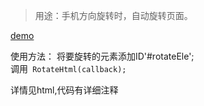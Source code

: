 >用途：手机方向旋转时，自动旋转页面。

[demo](http://gz.100jc.net/demo_shuzhou/rotateScreen/)


使用方法：
将要旋转的元素添加ID'#rotateEle';   
调用``` RotateHtml(callback);```


详情见html,代码有详细注释
